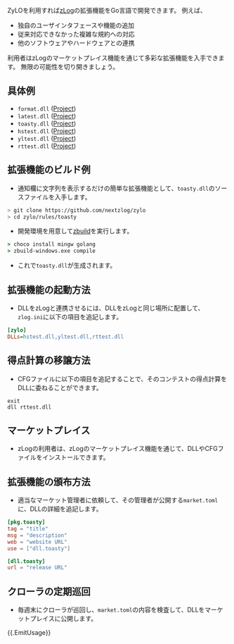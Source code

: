 ZyLOを利用すれば[zLog](https://zlog.org)の拡張機能をGo言語で開発できます。
例えば、

- 独自のユーザインタフェースや機能の追加
- 従来対応できなかった複雑な規約への対応
- 他のソフトウェアやハードウェアとの連携

利用者はzLogのマーケットプレイス機能を通じて多彩な拡張機能を入手できます。
無限の可能性を切り開きましょう。

## 具体例

- `format.dll` ([Project](https://github.com/nextzlog/zylo/tree/master/rules/format))
- `latest.dll` ([Project](https://github.com/nextzlog/zylo/tree/master/rules/latest))
- `toasty.dll` ([Project](https://github.com/nextzlog/zylo/tree/master/rules/toasty))
- `hstest.dll` ([Project](https://github.com/nextzlog/zylo/tree/master/rules/hstest))
- `yltest.dll` ([Project](https://github.com/nextzlog/zylo/tree/master/rules/yltest))
- `rttest.dll` ([Project](https://github.com/nextzlog/zylo/tree/master/rules/rttest))

## 拡張機能のビルド例

- 通知欄に文字列を表示するだけの簡単な拡張機能として、`toasty.dll`のソースファイルを入手します。

```sh
> git clone https://github.com/nextzlog/zylo
> cd zylo/rules/toasty
```

- 開発環境を用意して[zbuild](https://github.com/nextzlog/zylo/releases/tag/zbuild)を実行します。

```bat
> choco install mingw golang
> zbuild-windows.exe compile
```

- これで`toasty.dll`が生成されます。

## 拡張機能の起動方法

- DLLをzLogと連携させるには、DLLをzLogと同じ場所に配置して、`zlog.ini`に以下の項目を追記します。

```ini
[zylo]
DLLs=hstest.dll,yltest.dll,rttest.dll
```

## 得点計算の移譲方法

- CFGファイルに以下の項目を追記することで、そのコンテストの得点計算をDLLに委ねることができます。

```
exit
dll rttest.dll
```

## マーケットプレイス

- zLogの利用者は、zLogのマーケットプレイス機能を通じて、DLLやCFGファイルをインストールできます。

## 拡張機能の頒布方法

- 適当なマーケット管理者に依頼して、その管理者が公開する`market.toml`に、DLLの詳細を追記します。

```toml
[pkg.toasty]
tag = "title"
msg = "description"
web = "website URL"
use = ["dll.toasty"]

[dll.toasty]
url = "release URL"
```

## クローラの定期巡回

- 毎週末にクローラが巡回し、`market.toml`の内容を検査して、DLLをマーケットプレイスに公開します。

{{.EmitUsage}}
